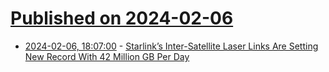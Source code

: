 # [Published on 2024-02-06](index.md)

* [2024-02-06, 18:07:00](https://soylentnews.org/article.pl?sid=24/02/06/0738258&from=rss) - [Starlink’s Inter-Satellite Laser Links Are Setting New Record With 42 Million GB Per Day](https://soylentnews.org/article.pl?sid=24/02/06/0738258&from=rss)
